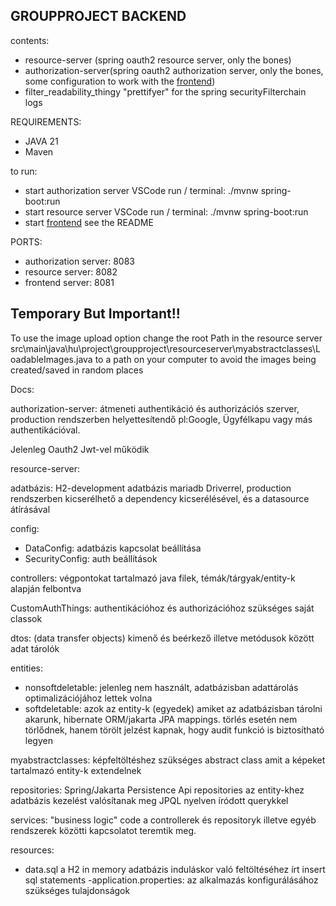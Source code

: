 ## GROUPPROJECT BACKEND

contents:
- resource-server (spring oauth2 resource server, only the bones)
- authorization-server(spring oauth2 authorization server, only the bones, some configuration to work with the [frontend](https://github.com/Attila732/Onkormanyzat_))
- filter_readability_thingy "prettifyer" for the spring securityFilterchain logs


REQUIREMENTS:
- JAVA 21
- Maven


to run:
- start authorization server VSCode run / terminal: ./mvnw spring-boot:run
- start resource server VSCode run / terminal: ./mvnw spring-boot:run
- start [frontend](https://github.com/Attila732/Onkormanyzat_) see the README 

PORTS:
- authorization server: 8083
- resource server: 8082
- frontend server: 8081


## Temporary But Important!!

To use the image upload option change the root Path in the resource server 
src\main\java\hu\project\groupproject\resourceserver\myabstractclasses\LoadableImages.java
to a path on your computer to avoid the images being created/saved in random places

Docs:

authorization-server:
átmeneti authentikáció és authorizációs szerver, production rendszerben helyettesítendő pl:Google, Ügyfélkapu vagy más authentikációval.


Jelenleg Oauth2 Jwt-vel működik


resource-server:

adatbázis: H2-development adatbázis mariadb Driverrel, production rendszerben kicserélhető a dependency kicserélésével, és a datasource átírásával


config:
- DataConfig: adatbázis kapcsolat beállítása
- SecurityConfig: auth beállítások

controllers: végpontokat tartalmazó java filek, témák/tárgyak/entity-k alapján felbontva

CustomAuthThings: authentikációhoz és authorizációhoz szükséges saját classok

dtos: (data transfer objects) kimenő és beérkező illetve metódusok között adat tárolók

entities: 
- nonsoftdeletable: jelenleg nem használt, adatbázisban adattárolás optimalizációjához lettek volna
- softdeletable: azok az entity-k (egyedek) amiket az adatbázisban tárolni akarunk, hibernate ORM/jakarta JPA mappings. törlés esetén nem törlődnek, hanem törölt jelzést kapnak, hogy audit funkció is biztosítható legyen


myabstractclasses: képfeltöltéshez szükséges abstract class amit a képeket tartalmazó entity-k extendelnek


repositories: Spring/Jakarta Persistence Api repositories az entity-khez adatbázis kezelést valósítanak meg JPQL nyelven íródott querykkel

services: "business logic" code a controllerek és repositoryk illetve egyéb rendszerek közötti kapcsolatot teremtik meg.

resources:
- data.sql a H2 in memory adatbázis induláskor való feltöltéséhez írt insert sql statements
-application.properties: az alkalmazás konfigurálásához szükséges tulajdonságok 